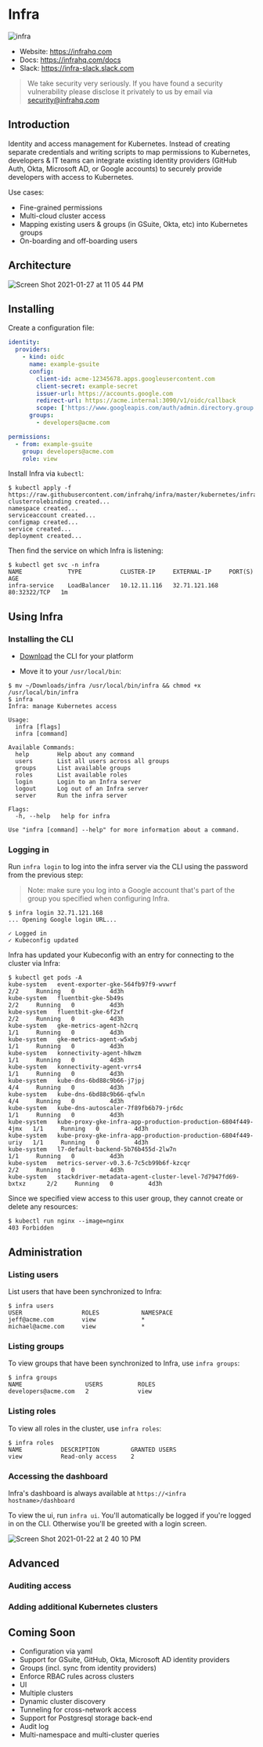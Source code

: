 # Infra

![infra](https://user-images.githubusercontent.com/251292/105530843-64cea680-5cb6-11eb-9d97-e3210ef79914.png)

* Website: https://infrahq.com
* Docs: https://infrahq.com/docs
* Slack: https://infra-slack.slack.com

> We take security very seriously. If you have found a security vulnerability please disclose it privately to us by email via [security@infrahq.com](mailto:security@infrahq.com)

## Introduction

Identity and access management for Kubernetes. Instead of creating separate credentials and writing scripts to map permissions to Kubernetes, developers & IT teams can integrate existing identity providers (GitHub Auth, Okta, Microsoft AD, or Google accounts) to securely provide developers with access to Kubernetes.

Use cases:
* Fine-grained permissions
* Multi-cloud cluster access
* Mapping existing users & groups (in GSuite, Okta, etc) into Kubernetes groups
* On-boarding and off-boarding users


## Architecture

![Screen Shot 2021-01-27 at 11 05 44 PM](https://user-images.githubusercontent.com/251292/106088560-3573cb80-60f4-11eb-8f6f-8ae6688418f4.png)

## Installing

Create a configuration file:

```yaml
identity:
  providers:
    - kind: oidc
      name: example-gsuite
      config: 
        client-id: acme-12345678.apps.googleusercontent.com
        client-secret: example-secret
        issuer-url: https://accounts.google.com
        redirect-url: https://acme.internal:3090/v1/oidc/callback
        scope: ['https://www.googleapis.com/auth/admin.directory.group.readonly', 'openid', 'email']
      groups:
        - developers@acme.com

permissions:
  - from: example-gsuite
    group: developers@acme.com
    role: view
```

Install Infra via `kubectl`:

```
$ kubectl apply -f https://raw.githubusercontent.com/infrahq/infra/master/kubernetes/infra.yaml
clusterrolebinding created...
namespace created...
serviceaccount created...
configmap created...
service created...
deployment created...
```

Then find the service on which Infra is listening:

```
$ kubectl get svc -n infra
NAME             TYPE           CLUSTER-IP     EXTERNAL-IP     PORT(S)        AGE
infra-service    LoadBalancer   10.12.11.116   32.71.121.168   80:32322/TCP   1m
```

## Using Infra

### Installing the CLI

* [Download](https://infrahq.com/download) the CLI for your platform

* Move it to your `/usr/local/bin`:

```
$ mv ~/Downloads/infra /usr/local/bin/infra && chmod +x /usr/local/bin/infra
$ infra
Infra: manage Kubernetes access

Usage:
  infra [flags]
  infra [command]

Available Commands:
  help        Help about any command
  users       List all users across all groups
  groups      List available groups
  roles       List available roles
  login       Login to an Infra server
  logout      Log out of an Infra server
  server      Run the infra server

Flags:
  -h, --help   help for infra

Use "infra [command] --help" for more information about a command.
```

### Logging in

Run `infra login` to log into the infra server via the CLI using the password from the previous step:

> Note: make sure you log into a Google account that's part of the group you specified when configuring Infra.

```
$ infra login 32.71.121.168
... Opening Google login URL...

✓ Logged in
✓ Kubeconfig updated
```

Infra has updated your Kubeconfig with an entry for connecting to the cluster via Infra:

```
$ kubectl get pods -A
kube-system   event-exporter-gke-564fb97f9-wvwrf                             2/2     Running   0          4d3h
kube-system   fluentbit-gke-5b49s                                            2/2     Running   0          4d3h
kube-system   fluentbit-gke-6f2xf                                            2/2     Running   0          4d3h
kube-system   gke-metrics-agent-h2crq                                        1/1     Running   0          4d3h
kube-system   gke-metrics-agent-w5xbj                                        1/1     Running   0          4d3h
kube-system   konnectivity-agent-h8wzm                                       1/1     Running   0          4d3h
kube-system   konnectivity-agent-vrrs4                                       1/1     Running   0          4d3h
kube-system   kube-dns-6bd88c9b66-j7jpj                                      4/4     Running   0          4d3h
kube-system   kube-dns-6bd88c9b66-qfwln                                      4/4     Running   0          4d3h
kube-system   kube-dns-autoscaler-7f89fb6b79-jr6dc                           1/1     Running   0          4d3h
kube-system   kube-proxy-gke-infra-app-production-production-6804f449-4jmx   1/1     Running   0          4d3h
kube-system   kube-proxy-gke-infra-app-production-production-6804f449-uriy   1/1     Running   0          4d3h
kube-system   l7-default-backend-5b76b455d-2lw7n                             1/1     Running   0          4d3h
kube-system   metrics-server-v0.3.6-7c5cb99b6f-kzcqr                         2/2     Running   0          4d3h
kube-system   stackdriver-metadata-agent-cluster-level-7d7947fd69-bxtxz      2/2     Running   0          4d3h
```

Since we specified view access to this user group, they cannot create or delete any resources:

```
$ kubectl run nginx --image=nginx
403 Forbidden
```

## Administration

### Listing users

List users that have been synchronized to Infra:

```
$ infra users
USER                 ROLES            NAMESPACE
jeff@acme.com        view             *
michael@acme.com     view             *
```

### Listing groups

To view groups that have been synchronized to Infra, use `infra groups`:

```
$ infra groups
NAME                  USERS          ROLES
developers@acme.com   2              view
```

### Listing roles

To view all roles in the cluster, use `infra roles`:

```
$ infra roles
NAME           DESCRIPTION         GRANTED USERS
view           Read-only access    2
```

### Accessing the dashboard

Infra's dashboard is always available at `https://<infra hostname>/dashboard`

To view the ui, run `infra ui`. You'll automatically be logged if you're logged in on the CLI. Otherwise you'll be greeted with a login screen.

![Screen Shot 2021-01-22 at 2 40 10 PM](https://user-images.githubusercontent.com/251292/105537327-c1828f00-5cbf-11eb-9e8a-00b96678a121.png)


## Advanced

### Auditing access

### Adding additional Kubernetes clusters

## Coming Soon

* Configuration via yaml
* Support for GSuite, GitHub, Okta, Microsoft AD identity providers
* Groups (incl. sync from identity providers)
* Enforce RBAC rules across clusters
* UI
* Multiple clusters
* Dynamic cluster discovery
* Tunneling for cross-network access
* Support for Postgresql storage back-end
* Audit log
* Multi-namespace and multi-cluster queries

